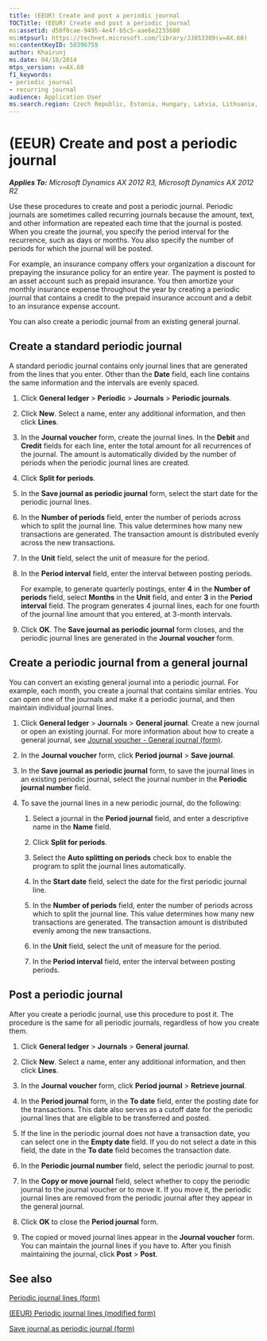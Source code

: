 ```yaml
---
title: (EEUR) Create and post a periodic journal
TOCTitle: (EEUR) Create and post a periodic journal
ms:assetid: d50f0cae-9495-4e4f-b5c5-aae6e2233608
ms:mtpsurl: https://technet.microsoft.com/library/JJ853389(v=AX.60)
ms:contentKeyID: 50396759
author: Khairunj
ms.date: 04/18/2014
mtps_version: v=AX.60
f1_keywords:
- periodic journal
- recurring journal
audience: Application User
ms.search.region: Czech Republic, Estonia, Hungary, Latvia, Lithuania, Poland, Russia
---
```


# (EEUR) Create and post a periodic journal 


_**Applies To:** Microsoft Dynamics AX 2012 R3, Microsoft Dynamics AX 2012 R2_

Use these procedures to create and post a periodic journal. Periodic journals are sometimes called recurring journals because the amount, text, and other information are repeated each time that the journal is posted. When you create the journal, you specify the period interval for the recurrence, such as days or months. You also specify the number of periods for which the journal will be posted.

For example, an insurance company offers your organization a discount for prepaying the insurance policy for an entire year. The payment is posted to an asset account such as prepaid insurance. You then amortize your monthly insurance expense throughout the year by creating a periodic journal that contains a credit to the prepaid insurance account and a debit to an insurance expense account.

You can also create a periodic journal from an existing general journal.

## Create a standard periodic journal

A standard periodic journal contains only journal lines that are generated from the lines that you enter. Other than the **Date** field, each line contains the same information and the intervals are evenly spaced.

1.  Click **General ledger** \> **Periodic** \> **Journals** \> **Periodic journals**.

2.  Click **New**. Select a name, enter any additional information, and then click **Lines**.

3.  In the **Journal voucher** form, create the journal lines. In the **Debit** and **Credit** fields for each line, enter the total amount for all recurrences of the journal. The amount is automatically divided by the number of periods when the periodic journal lines are created.

4.  Click **Split for periods**.

5.  In the **Save journal as periodic journal** form, select the start date for the periodic journal lines.

6.  In the **Number of periods** field, enter the number of periods across which to split the journal line. This value determines how many new transactions are generated. The transaction amount is distributed evenly across the new transactions.

7.  In the **Unit** field, select the unit of measure for the period.

8.  In the **Period interval** field, enter the interval between posting periods.
    
    For example, to generate quarterly postings, enter **4** in the **Number of periods** field, select **Months** in the **Unit** field, and enter **3** in the **Period interval** field. The program generates 4 journal lines, each for one fourth of the journal line amount that you entered, at 3-month intervals.

9.  Click **OK**. The **Save journal as periodic journal** form closes, and the periodic journal lines are generated in the **Journal voucher** form.

## Create a periodic journal from a general journal

You can convert an existing general journal into a periodic journal. For example, each month, you create a journal that contains similar entries. You can open one of the journals and make it a periodic journal, and then maintain individual journal lines.

1.  Click **General ledger** \> **Journals** \> **General journal**. Create a new journal or open an existing journal. For more information about how to create a general journal, see [Journal voucher - General journal (form)](https://technet.microsoft.com/library/aa591466\(v=ax.60\)).

2.  In the **Journal voucher** form, click **Period journal** \> **Save journal**.

3.  In the **Save journal as periodic journal** form, to save the journal lines in an existing periodic journal, select the journal number in the **Periodic journal number** field.

4.  To save the journal lines in a new periodic journal, do the following:
    
    1.  Select a journal in the **Period journal** field, and enter a descriptive name in the **Name** field.
    
    2.  Click **Split for periods**.
    
    3.  Select the **Auto splitting on periods** check box to enable the program to split the journal lines automatically.
    
    4.  In the **Start date** field, select the date for the first periodic journal line.
    
    5.  In the **Number of periods** field, enter the number of periods across which to split the journal line. This value determines how many new transactions are generated. The transaction amount is distributed evenly among the new transactions.
    
    6.  In the **Unit** field, select the unit of measure for the period.
    
    7.  In the **Period interval** field, enter the interval between posting periods.

## Post a periodic journal

After you create a periodic journal, use this procedure to post it. The procedure is the same for all periodic journals, regardless of how you create them.

1.  Click **General ledger** \> **Journals** \> **General journal**.

2.  Click **New**. Select a name, enter any additional information, and then click **Lines**.

3.  In the **Journal voucher** form, click **Period journal** \> **Retrieve journal**.

4.  In the **Period journal** form, in the **To date** field, enter the posting date for the transactions. This date also serves as a cutoff date for the periodic journal lines that are eligible to be transferred and posted.

5.  If the line in the periodic journal does not have a transaction date, you can select one in the **Empty date** field. If you do not select a date in this field, the date in the **To date** field becomes the transaction date.

6.  In the **Periodic journal number** field, select the periodic journal to post.

7.  In the **Copy or move journal** field, select whether to copy the periodic journal to the journal voucher or to move it. If you move it, the periodic journal lines are removed from the periodic journal after they appear in the general journal.

8.  Click **OK** to close the **Period journal** form.

9.  The copied or moved journal lines appear in the **Journal voucher** form. You can maintain the journal lines if you have to. After you finish maintaining the journal, click **Post** \> **Post**.

## See also

[Periodic journal lines (form)](https://technet.microsoft.com/library/aa557282\(v=ax.60\))

[(EEUR) Periodic journal lines (modified form)](https://technet.microsoft.com/library/jj714475\(v=ax.60\))

[Save journal as periodic journal (form)](https://technet.microsoft.com/library/aa585700\(v=ax.60\))

  


